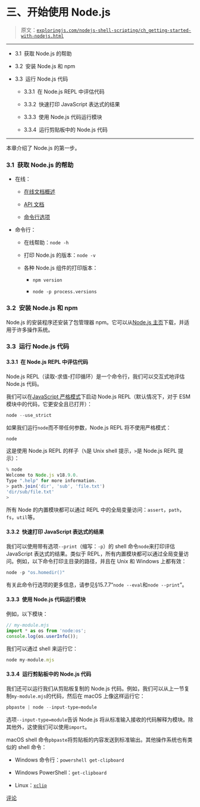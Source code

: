 # 三、开始使用 Node.js

> 原文：[`exploringjs.com/nodejs-shell-scripting/ch_getting-started-with-nodejs.html`](https://exploringjs.com/nodejs-shell-scripting/ch_getting-started-with-nodejs.html)

* * *

+   3.1 获取 Node.js 的帮助

+   3.2 安装 Node.js 和 npm

+   3.3 运行 Node.js 代码

    +   3.3.1 在 Node.js REPL 中评估代码

    +   3.3.2 快速打印 JavaScript 表达式的结果

    +   3.3.3 使用 Node.js 代码运行模块

    +   3.3.4 运行剪贴板中的 Node.js 代码

* * *

本章介绍了 Node.js 的第一步。

### 3.1 获取 Node.js 的帮助

+   在线：

    +   [在线文档概述](https://nodejs.org/en/docs/)

    +   [API 文档](https://nodejs.org/api/)

    +   [命令行选项](https://nodejs.org/api/cli.html)

+   命令行：

    +   在线帮助：`node -h`

    +   打印 Node.js 的版本：`node -v`

    +   各种 Node.js 组件的打印版本：

        +   `npm version`

        +   `node -p process.versions`

### 3.2 安装 Node.js 和 npm

Node.js 的安装程序还安装了包管理器 npm。它可以从[Node.js 主页](https://nodejs.org/)下载，并适用于许多操作系统。

### 3.3 运行 Node.js 代码

#### 3.3.1 在 Node.js REPL 中评估代码

Node.js REPL（读取-求值-打印循环）是一个命令行，我们可以交互式地评估 Node.js 代码。

我们可以在[JavaScript 严格模式](https://exploringjs.com/impatient-js/ch_syntax.html#strict-mode)下启动 Node.js REPL（默认情况下，对于 ESM 模块中的代码，它更安全且已打开）：

```js
node --use_strict
```

如果我们运行`node`而不带任何参数，Node.js REPL 将不使用严格模式：

```js
node
```

这是使用 Node.js REPL 的样子（`%`是 Unix shell 提示，`>`是 Node.js REPL 提示）：

```js
% node
Welcome to Node.js v18.9.0.
Type ".help" for more information.
> path.join('dir', 'sub', 'file.txt')
'dir/sub/file.txt'
>
```

所有 Node 的内置模块都可以通过 REPL 中的全局变量访问：`assert`，`path`，`fs`，`util`等。

#### 3.3.2 快速打印 JavaScript 表达式的结果

我们可以使用带有选项`--print`（缩写：`-p`）的 shell 命令`node`来打印评估 JavaScript 表达式的结果。类似于 REPL，所有内置模块都可以通过全局变量访问。例如，以下命令打印主目录的路径，并且在 Unix 和 Windows 上都有效：

```js
node -p "os.homedir()"
```

有关此命令行选项的更多信息，请参见§15.7.7“`node --eval`和`node --print`”。

#### 3.3.3 使用 Node.js 代码运行模块

例如，以下模块：

```js
// my-module.mjs
import * as os from 'node:os';
console.log(os.userInfo());
```

我们可以通过 shell 来运行它：

```js
node my-module.mjs
```

#### 3.3.4 运行剪贴板中的 Node.js 代码

我们还可以运行我们从剪贴板复制的 Node.js 代码。例如，我们可以从上一节复制`my-module.mjs`的代码，然后在 macOS 上像这样运行它：

```js
pbpaste | node --input-type=module
```

选项`--input-type=module`告诉 Node.js 将从标准输入接收的代码解释为模块。除其他外，这使我们可以使用`import`。

macOS shell 命令`pbpaste`将剪贴板的内容发送到标准输出。其他操作系统也有类似的 shell 命令：

+   Windows 命令行：`powershell get-clipboard`

+   Windows PowerShell：`get-clipboard`

+   Linux：[`xclip`](https://github.com/astrand/xclip)

[评论](https://github.com/rauschma/nodejs-shell-scripting/issues/3)
